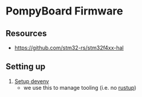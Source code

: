 # PompyBoard Firmware

## Resources

- https://github.com/stm32-rs/stm32f4xx-hal

## Setting up

1. [Setup devenv](https://devenv.sh/getting-started)
   - we use this to manage tooling (i.e. no [rustup](https://rustup.rs/))
